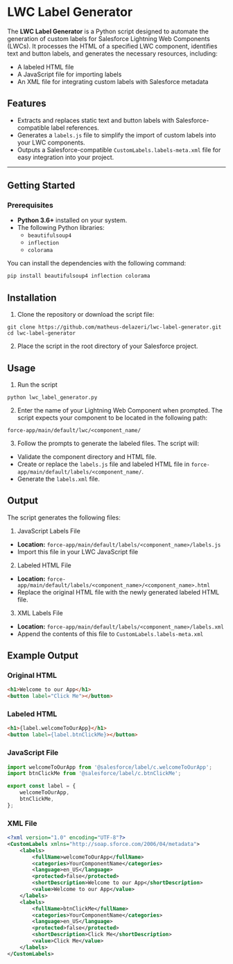 # LWC Label Generator

The **LWC Label Generator** is a Python script designed to automate the generation of custom labels for Salesforce Lightning Web Components (LWCs). It processes the HTML of a specified LWC component, identifies text and button labels, and generates the necessary resources, including:

- A labeled HTML file
- A JavaScript file for importing labels
- An XML file for integrating custom labels with Salesforce metadata

## Features

- Extracts and replaces static text and button labels with Salesforce-compatible label references.
- Generates a `labels.js` file to simplify the import of custom labels into your LWC components.
- Outputs a Salesforce-compatible `CustomLabels.labels-meta.xml` file for easy integration into your project.

---

## Getting Started

### Prerequisites

- **Python 3.6+** installed on your system.
- The following Python libraries:
  - `beautifulsoup4`
  - `inflection`
  - `colorama`

You can install the dependencies with the following command:

```bash
pip install beautifulsoup4 inflection colorama
```

## Installation

1. Clone the repository or download the script file:
```
git clone https://github.com/matheus-delazeri/lwc-label-generator.git
cd lwc-label-generator
```
2. Place the script in the root directory of your Salesforce project.

## Usage

1. Run the script
```
python lwc_label_generator.py
```
2. Enter the name of your Lightning Web Component when prompted. The script expects your component to be located in the following path:
```
force-app/main/default/lwc/<component_name/
```
3. Follow the prompts to generate the labeled files. The script will:
- Validate the component directory and HTML file.
- Create or replace the `labels.js` file and labeled HTML file in `force-app/main/default/labels/<component_name/`.
- Generate the `labels.xml` file.

## Output

The script generates the following files:

1. JavaScript Labels File

- **Location:** `force-app/main/default/labels/<component_name>/labels.js`
- Import this file in your LWC JavaScript file

2. Labeled HTML File
- **Location:** `force-app/main/default/labels/<component_name>/<component_name>.html`
- Replace the original HTML file with the newly generated labeled HTML file.

3. XML Labels File
- **Location:** `force-app/main/default/labels/<component_name>/labels.xml`
- Append the contents of this file to `CustomLabels.labels-meta.xml`

## Example Output

### Original HTML
```html
<h1>Welcome to our App</h1>
<button label="Click Me"></button>
```
### Labeled HTML
```html
<h1>{label.welcomeToOurApp}</h1>
<button label={label.btnClickMe}></button>
```
### JavaScript File
```js
import welcomeToOurApp from '@salesforce/label/c.welcomeToOurApp';
import btnClickMe from '@salesforce/label/c.btnClickMe';

export const label = {
    welcomeToOurApp,
    btnClickMe,
};
```
### XML File
```xml
<?xml version="1.0" encoding="UTF-8"?>
<CustomLabels xmlns="http://soap.sforce.com/2006/04/metadata">
    <labels>
        <fullName>welcomeToOurApp</fullName>
        <categories>YourComponentName</categories>
        <language>en_US</language>
        <protected>false</protected>
        <shortDescription>Welcome to our App</shortDescription>
        <value>Welcome to our App</value>
    </labels>
    <labels>
        <fullName>btnClickMe</fullName>
        <categories>YourComponentName</categories>
        <language>en_US</language>
        <protected>false</protected>
        <shortDescription>Click Me</shortDescription>
        <value>Click Me</value>
    </labels>
</CustomLabels>
```
